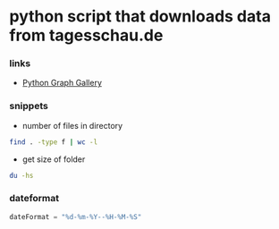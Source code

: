 # python script that downloads data from tagesschau.de

### links

- [Python Graph Gallery](https://www.python-graph-gallery.com/)

### snippets

- number of files in directory

```sh
find . -type f | wc -l
```

- get size of folder

```sh
du -hs
```

### dateformat

```python
dateFormat = "%d-%m-%Y--%H-%M-%S"
```
